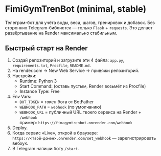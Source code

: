 # FimiGymTrenBot (minimal, stable)

Телеграм-бот для учёта воды, веса, шагов, тренировок и добавок.
Без сторонних Telegram-библиотек — только `Flask` + `requests`. Это делает развёртывание на Render максимально стабильным.

## Быстрый старт на Render
1) Создай репозиторий и загрузите эти 4 файла: `app.py`, `requirements.txt`, `Procfile`, `README.md`.
2) На render.com → New Web Service → привяжи репозиторий.
3) Настройки:
   - Runtime: Python 3
   - Start Command: (оставь пустым, Render возьмёт из Procfile)
   - Instance Type: Free
4) Env Vars:
   - `BOT_TOKEN` = токен бота от BotFather
   - `WEBHOOK_PATH` = `webhook` (по умолчанию)
   - `WEBHOOK_URL` = публичный URL твоего сервиса на Render + `/webhook`  
     пример: `https://fimagymtrenbot.onrender.com/webhook`
5) Deploy.
6) Когда сервис «Live», открой в браузере:  
   `https://<твой-домен>.onrender.com/set_webhook` — зарегистрировать вебхук.
7) В Telegram напиши боту `/start`.
